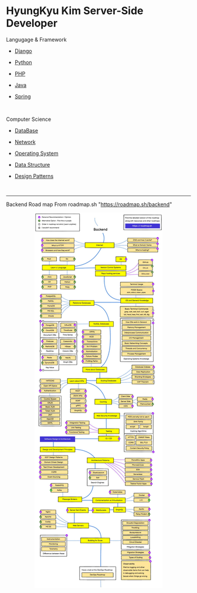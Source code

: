 # HyungKyu Kim Server-Side Developer

Langugage & Framework

- [Django](Django/Django_index.md)

- [Python](Python/Python_index.md)

- [PHP](PHP/PHP_index.md)

- [Java](JAVA/JAVA_index.md)

- [Spring](SPRING/SPRING_index.md)

<br>

Computer Science

- [DataBase](DB/DB.md)

- [Network](Network/Network.md)

- [Operating System](OS/OS.md)

- [Data Structure](DataStructure/DataStructure.md)

- [Design Patterns](design_patterns/design_patterns.md)

<br>

---

Backend Road map From roadmap.sh "https://roadmap.sh/backend"

<p align="center">
  <img src="page_1_backend.jpg">
</p>
